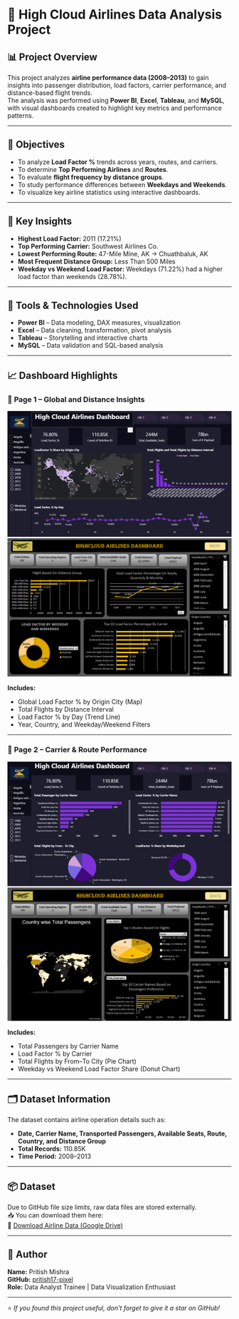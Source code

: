 # 🛫 High Cloud Airlines Data Analysis Project  

## 📊 Project Overview  
This project analyzes **airline performance data (2008–2013)** to gain insights into passenger distribution, load factors, carrier performance, and distance-based flight trends.  
The analysis was performed using **Power BI**, **Excel**, **Tableau**, and **MySQL**, with visual dashboards created to highlight key metrics and performance patterns.

---

## 🎯 Objectives  
- To analyze **Load Factor %** trends across years, routes, and carriers.  
- To determine **Top Performing Airlines** and **Routes**.  
- To evaluate **flight frequency by distance groups**.  
- To study performance differences between **Weekdays and Weekends**.  
- To visualize key airline statistics using interactive dashboards.

---

## 🧠 Key Insights  
- **Highest Load Factor:** 2011 (17.21%)  
- **Top Performing Carrier:** Southwest Airlines Co.  
- **Lowest Performing Route:** 47-Mile Mine, AK → Chuathbaluk, AK  
- **Most Frequent Distance Group:** Less Than 500 Miles  
- **Weekday vs Weekend Load Factor:** Weekdays (71.22%) had a higher load factor than weekends (28.78%).  

---

## 🧰 Tools & Technologies Used  
- **Power BI** – Data modeling, DAX measures, visualization  
- **Excel** – Data cleaning, transformation, pivot analysis  
- **Tableau** – Storytelling and interactive charts  
- **MySQL** – Data validation and SQL-based analysis  

---

## 📈 Dashboard Highlights  

### 🔹 **Page 1 – Global and Distance Insights**  
![High Cloud Airlines Power BI Dashboard 1](Airlines_powerbi_1.png)
![High Cloud Airlines Excel Dashboard 1](Airlines_excel_1.png)


**Includes:**  
- Global Load Factor % by Origin City (Map)  
- Total Flights by Distance Interval  
- Load Factor % by Day (Trend Line)  
- Year, Country, and Weekday/Weekend Filters  

---

### 🔹 **Page 2 – Carrier & Route Performance**  
![High Cloud Airlines Power BI Dashboard 2](Airlines_powerbi_2.png)
![High Cloud Airlines Excel Dashboard 1](Airlines_excel_2.png)


**Includes:**  
- Total Passengers by Carrier Name  
- Load Factor % by Carrier  
- Total Flights by From–To City (Pie Chart)  
- Weekday vs Weekend Load Factor Share (Donut Chart)  

---

## 🗂️ Dataset Information  
The dataset contains airline operation details such as:  
- **Date, Carrier Name, Transported Passengers, Available Seats, Route, Country, and Distance Group**  
- **Total Records:** 110.85K  
- **Time Period:** 2008–2013  

---

## 📦 Dataset  

Due to GitHub file size limits, raw data files are stored externally.  
📥 You can download them here:  
🔗 [Download Airline Data (Google Drive)](https://drive.google.com/file/d/1eaySPKGNLZIEbA1P1PD_Z_wdvE2Of0aW/view?usp=drive_link)


---



## 👤 Author
**Name:** Pritish Mishra  
**GitHub:** [pritish17-pixel](https://github.com/pritish17-pixel)  
**Role:** Data Analyst Trainee | Data Visualization Enthusiast  

---

⭐ *If you found this project useful, don’t forget to give it a star on GitHub!*
